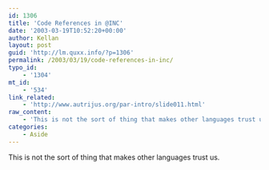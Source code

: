 ```yaml
---
id: 1306
title: 'Code References in @INC'
date: '2003-03-19T10:52:20+00:00'
author: Kellan
layout: post
guid: 'http://lm.quxx.info/?p=1306'
permalink: /2003/03/19/code-references-in-inc/
typo_id:
    - '1304'
mt_id:
    - '534'
link_related:
    - 'http://www.autrijus.org/par-intro/slide011.html'
raw_content:
    - 'This is not the sort of thing that makes other languages trust us.'
categories:
    - Aside
---
```


This is not the sort of thing that makes other languages trust us.